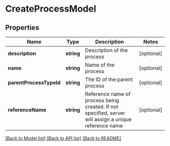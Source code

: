 # CreateProcessModel

## Properties
Name | Type | Description | Notes
------------ | ------------- | ------------- | -------------
**description** | **string** | Description of the process | [optional] 
**name** | **string** | Name of the process | [optional] 
**parentProcessTypeId** | **string** | The ID of the parent process | [optional] 
**referenceName** | **string** | Reference name of process being created. If not specified, server will assign a unique reference name | [optional] 

[[Back to Model list]](../README.md#documentation-for-models) [[Back to API list]](../README.md#documentation-for-api-endpoints) [[Back to README]](../README.md)


